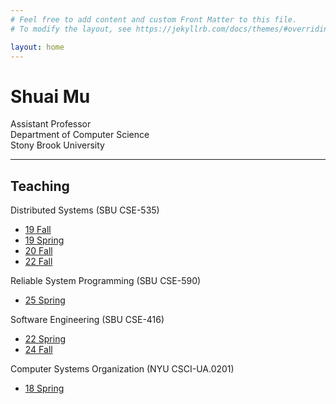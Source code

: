 ```yaml
---
# Feel free to add content and custom Front Matter to this file.
# To modify the layout, see https://jekyllrb.com/docs/themes/#overriding-theme-defaults

layout: home
---
```


<div class="container" width="100%">
  <div class="row">
    <div class="col-sm" >
<h1>Shuai Mu</h1>
Assistant Professor <br>
Department of Computer Science <br>
Stony Brook University <br>
    </div>
  </div>
</div>

<hr>

## Teaching

Distributed Systems (SBU CSE-535)
 * [19 Fall](ds/19fa)
 * [19 Spring](ds/19sp)
 * [20 Fall](ds/20fa)
 * [22 Fall](ds/22fa)

Reliable System Programming (SBU CSE-590)
 * [25 Spring](sf/25sp/) 
  
Software Engineering (SBU CSE-416)
 * [22 Spring](se/22sp)
 * [24 Fall](se/24fa/) 

Computer Systems Organization (NYU CSCI-UA.0201)
 * [18 Spring](cso18spring/index.html)